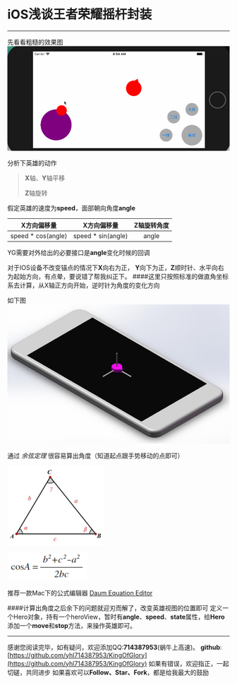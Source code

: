 # iOS浅谈王者荣耀摇杆封装
---
先看看粗糙的效果图
![](image/动画.gif)

分析下英雄的动作

> **X**轴、**Y**轴平移
> 
> **Z**轴旋转

假定英雄的速度为**speed**，面部朝向角度**angle**

| X方向偏移量  | X方向偏移量 | Z轴旋转角度 |
|:-------------:|:---------------:|:-------------:|
| speed * cos(angle) | speed * sin(angle) | angle |

YG需要对外给出的必要接口是**angle**变化时候的回调

对于IOS设备不改变锚点的情况下**X**向右为正， **Y**向下为正，**Z**顺时针、水平向右为起始方向，有点晕，要说错了帮我纠正下。
####这里只按照标准的做直角坐标系去计算，从X轴正方向开始，逆时针为角度的变化方向

如下图
![](image/屏幕.jpg)

通过 *余弦定理* 很容易算出角度（知道起点跟手势移动的点即可）

![](image/余弦定理图.jpg)

![](image/余弦定理公式.png)

推荐一款Mac下的公式编辑器 [Daum Equation Editor](https://itunes.apple.com/cn/app/daum-%E5%85%AC%E5%BC%8F%E7%BC%96%E8%BE%91%E5%99%A8/id540665783?mt=12)

####计算出角度之后余下的问题就迎刃而解了，改变英雄视图的位置即可
定义一个Hero对象，持有一个heroView，暂时有**angle**、**speed**、**state**属性，给**Hero**添加一个**move**和**stop**方法，来操作英雄即可。

****
感谢您阅读完毕，如有疑问，欢迎添加QQ:**714387953**(蜗牛上高速)。
**github**:[https://github.com/yhl714387953/KingOfGlory](https://github.com/yhl714387953/KingOfGlory)
如果有错误，欢迎指正，一起切磋，共同进步
如果喜欢可以**Follow、Star、Fork**，都是给我最大的鼓励